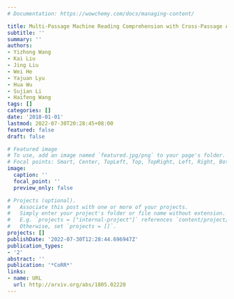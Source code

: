 ```yaml
---
# Documentation: https://wowchemy.com/docs/managing-content/

title: Multi-Passage Machine Reading Comprehension with Cross-Passage Answer Verification
subtitle: ''
summary: ''
authors:
- Yizhong Wang
- Kai Liu
- Jing Liu
- Wei He
- Yajuan Lyu
- Hua Wu
- Sujian Li
- Haifeng Wang
tags: []
categories: []
date: '2018-01-01'
lastmod: 2022-07-30T20:28:45+08:00
featured: false
draft: false

# Featured image
# To use, add an image named `featured.jpg/png` to your page's folder.
# Focal points: Smart, Center, TopLeft, Top, TopRight, Left, Right, BottomLeft, Bottom, BottomRight.
image:
  caption: ''
  focal_point: ''
  preview_only: false

# Projects (optional).
#   Associate this post with one or more of your projects.
#   Simply enter your project's folder or file name without extension.
#   E.g. `projects = ["internal-project"]` references `content/project/deep-learning/index.md`.
#   Otherwise, set `projects = []`.
projects: []
publishDate: '2022-07-30T12:28:44.696947Z'
publication_types:
- '2'
abstract: ''
publication: '*CoRR*'
links:
- name: URL
  url: http://arxiv.org/abs/1805.02220
---
```

